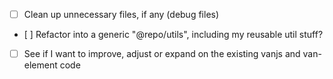 - [ ] Clean up unnecessary files, if any (debug files)
- [ ] Refactor into a generic "@repo/utils", including my reusable util stuff?
- [ ] See if I want to improve, adjust or expand on the existing vanjs and van-element code
